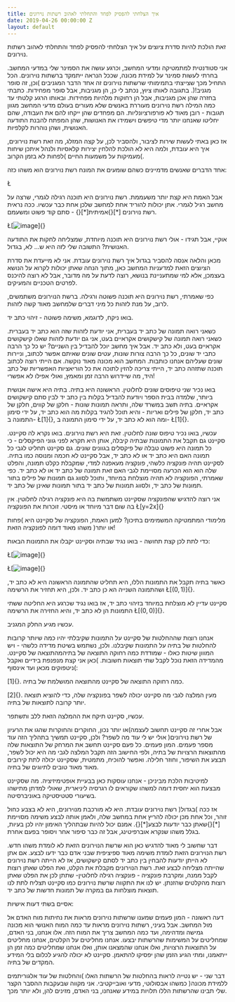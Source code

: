 ```yaml
---
title: איך הצלחתי להפסיק לפחד והתחלתי לאהוב רשתות נוירונים
date: 2019-04-26 00:00:00 Z
layout: default
---
```


זאת הולכת להיות סדרת ציוצים על איך הצלחתי להפסיק לפחד והתחלתי לאהוב
רשתות נוירונים.

אני סטודנטית למתמטיקה ומדעי המחשב, וכרגע עושה את הסמינר שלי במדעי המחשב.
בחרתי לעשות סמינר על למידת מכונה, שככל הנראה ייתמקד ברשתות נוירונים. הכל
התחיל מכך שצייצתי בתמימותי שרשתות נוירונים זה אחד הדבר המגניבים )וכן, זה
סופר מגניב!(. בתגובה לאותו ציוץ, נכתב לי כן, הן מגניבות, אבל סופר
מפחידות. כתבתי בחזרה שהן אכן מגניבות, אבל הן רחוקות מלהיות מפחידות.
ובאותו הרגע קלטתי עד כמה המילה רשת נוירונים מעוררת באנשים שלא מעורים
בעולם מדעי המחשב מגוון תגובות - רובן מאוד לא פורפורציונליות. הם מפחדים
שהן ייקחו להם את העבודה, שהם יחליטו שאנחנו יותר מדי טיפשים וישמידו את
האנושות, שהן המפתח להבנת התודעה האנושית, ושהן נוהרות לקלפיות.

אז כאן באתי לעשות שירות לציבור, ולהסביר לכן, על קצה המזלג, מה זאת רשת
נוירונים, איך היא עובדת, ולמה היא לא הולכת להלחין יצירות קלאסיות ולנהל
איתכן שיחות מעמיקות על משמעות החיים )לפחות לא בזמן הקרוב(.

אחד הדברים שאנשים מדמיינים כשהם שומעים את המונח רשת נוירונים הוא משהו
כזה:

Ł

אבל האמת היא קצת יותר משעממת. רשת נוירונים היא תוכנה רגילה לגמרי, שרצה
על מחשב רגיל לגמרי. אתן יכולות להוריד אחת למחשב שלכן אחת כבר עכשיו. ככה
נראית רשת נוירונים [\*]{}אמיתית[\*]{} - סתם קוד פשוט ומשעמם.

Ł[![image](Downloads/0)]{}

אוקיי, אבל תגידו - אולי רשת נוירונים היא תוכנה מיוחדת, שמצליחה לחקות את
התודעה האנושית? התשובה שלי לזה היא ש... לא, בגדול.

מכאן והלאה אנסה להסביר בגדול איך רשת נוירונים עובדת. אני לא מייעדת את
סדרת הציוצים הזאת למדעניות המחשב כאן, מתוך הנחה שאתן יכולות לקרוא על
הנושא בעצמכן, אלא למי שמתעניינת בנושא, רוצה לדעת על מה מדובר, אבל לא
רוצה להיכנס לפרטים הטכניים והמעיקים.

כפי שאמרתי, רשת נוירונים היא תוכנה פשוטה ורגילה. ברשת הנוירונים משתמשים,
לרוב, על מנת לזהות כל מיני דברים שלמחשב מאוד קשה לזהות.

בואו ניקח, לדוגמא, משימה פשוטה - זיהוי כתב יד.

כשאני רואה תמונה של כתב יד בעברית, אני יודעת לזהות שזה הוא כתב יד
בעברית. כשאני רואה תמונה של קישקושים אקראיים בעט, אני גם יודעת לזהות
שאלו קישקושים אקראיים בעט, ולא כתב יד. אבל איך מחשב יוכל להבדיל בין
השניים? יש כל כך הרבה כתבי יד שונים, כל כך הרבה צורות שונות, עטים שונים
שאיתם אפשר לכתוב, וניירות שונים שעליהם אנחנו כותבות. המחשב הוא מכונה
מאוד נוקשה. אם הייתי רוצה לכתוב תוכנה שתזהה כתב יד, הייתי צריכה להזין
לתוכה את כל הוריאציות האפשריות של כתב היד, מה שיידרוש הרבה זמן ומאמץ,
ואולי אפילו לא אפשרי!

בואו נכיר שני טיפוסים שונים לחלוטין. הראשונה היא בתיה. בתיה היא אישה
אנושית ביותר, שלמדה בבית הספר ויודעת להבדיל בקלות בין כתב יד לבין סתם
קישקושים אקראיים. בתיה תשב במשרד שלה, ותראה תמונות שונות - חלקן של
קווים, חלקן של כתב יד, חלקן של פילים ואריות - והיא תוכל להגיד בקלות מה
הוא כתב יד, על ידי סימון התמונה ב- Ł[$1$]{}, ומה הוא לא כתב יד, על ידי
סימון התמונה ב- Ł[$1$]{}.

עכשיו, בואו נכיר טיפוס שונה לחלוטין. זאת היא רשת נוירונים. בואו נקרא לה
סקיינט. סקיינט גם תקבל את התמונות שבתיה קיבלה, אותן היא תקרא לפני גווני
הפיקסלים - כי כל תמונה היא פשוט טבלה של פיקסלים בגוונים שונים. גם סקיינט
תחליט לגבי כל תמונה האם היא כתב יד או לא כתב יד, אבל סקיינט לא חכמה
ומנוסה כמו בתיה. לסקיינט תהיה פונקציה כלשהי, פונקציה מעאפנה למדי, שמקבלת
כקלט תמונה, והפלט שלה הוא הוא הכרעה מסויימת לגבי האם זאת תמונה של כתב יד
או לא כתב יד. כפי שאמרתי, הפונקציה לא תהיה מוצלחת במיוחד, ותוכל לסווג גם
תמונות של פילים בתור תמונות של כתב יד, ולסווג תמונות של כתב יד בתור
תמונות שאינן של כתב יד.

אני רוצה להדגיש שהפונקציה שסקיינט משתמשת בה היא פונקציה רגילה לחלוטין.
אין בה שום דבר מיוחד או מיסטי. זוכרות את הפונקציה Ł[y=2x]{}

מלימודי המתמטיקה המשמימים בתיכון? למען האמת, הפונקציה של סקיינט היא
)פחות או יותר( משהו מאוד דומה לפונקציה הזאת!

כדי לתת לכן קצת תחושה - בואו נגיד שבתיה וסקיינט יקבלו את התמונות הבאות:

Ł[![image](Downloads/Green_Line__2009)]{}

Ł[![image](Downloads/hwlpshaughnessy)]{}

כאשר בתיה תקבל את התמונות הללו, היא תחליט שהתמונה הראשונה היא לא כתב יד,
ושהתמונה השנייה הא כן כתב יד. ולכן, היא תחזיר את הרשימה Ł[$(0,1)$]{}.

סקיינט עדיין לא מוצלחת במיוחד בזיהוי כתב יד, אז בואו נגיד שכרגע היא
החליטה ששתי התמונות הן לא כתב יד, והיא החזירה את הרשימה Ł[$(0,0)$]{}.

עכשיו מגיע החלק המגניב.

אנחנו רוצות שההחלטות של סקיינט על התמונות שקיבלתי יהיו כמה שיותר קרובות
להחלטות של בתיה על התמונות שקיבלנו. ולכן, נשתמש בשיטת מדידה כלשהי - ויש
המווון שיטות כאלו - שמודדת כמה רחוקה התוצאה של בתיהמהתוצאה של סקיינט.
מהמדידה הזאת נוכל לקבל שתי תוצאות חשובות. )כאן אני קצת מנפנפת בידיים
ואקבל ניטפוקים מכאן ועד אינסוף(:

[1]{}. כמה רחוקה התוצאה של סקיינט מהתוצאה המושלמת של בתיה.

[2]{}. מעין המלצה לגבי מה סקיינט יכולה לשפר בפונקציה שלה, כדי להוציא
תוצאה יותר קרובה לתוצאות של בתיה.

עכשיו, סקיינט תיקח את ההמלצה הזאת ללב ותשתפר.

אבל אחרי זה סקיינט תחשוב לעצמה)או יותר נכון, החוקרים והחוקרות שהגו את
הרעיון של רשת נוירונים( אולי יש לי עוד מה לשפר? ולכן, סקיינט תמשיך
בתהליך הזה עוד מספר פעמים. המון פעמים. כל פעם סקיינט תחשב את המרחק של
התוצאות שלה מהתוצאות הרצויות של בתיה, ולפי החישוב הזה תקבל המלצה לגבי מה
היא יכול לשפר, תבצע את השיפור, וחוזר חלילה. ואפשר להוכיח, מתמטית,
שסקיינט יכולה לתת קירובים מאוד מאוד טובים לתיוגים של בתיה.

למיטיבות הלכת מביניכן - אנחנו עוסקות כאן בבעיית אופטימיזיציה. מה שסקיינט
מבצעת הוא יחסית דומה למשהו שקוראים לו רגרסיה ליניארית, שאולי למדתן
מתישהו בשיעורי סטטיסטיקה באוניברסיטה.

אז ככה )בגדול( רשת נוירונים עובדת. היא לא מורכבת מנוירונים, היא לא בצבע
כחול זוהר, וכל אחת מכן יכולה להריץ אחת במחשב שלה, ולאמן אותה לבצע משימה
מסויימת [\*]{}שאתן כבר יודעות לבצע[\*]{}. אמנם יכול להיות שבתהליך האימון
יהיו לכן בעיות, בגלל משהו שנקרא אוברפיטינג, אבל זה כבר סיפור אחר ויסופר
בפעם אחרת.

דבר שחשוב לי מאוד להדגיש כאן הוא שרשת הנוירונים הזאת לא לומדת משהו חדש.
רשת הנוירונים הזאת לומדת משימה מאוד ספיציפית שבני אדם כבר ידעו לבצע. אם
אתן לא הייתן יודעות להבחין בין כתב יד לסתם קישקושים, אז לא הייתה רשת
נוירונים שהייתה מצליחה לבצע זאת. רשת הנוירונים מקבלת את הקלט, ואת הפלט
שאתן רוצות לקבל ממנה, ומקרבת פונקציה - פונקציה רגילה לחלוטין- שתתן לכן
את הפלט שאתן רוצות מהקלטים שהזנתן. יש לנו את התקווה שרשת נוירונים כמו
סקיינט תצליח לתת לנו תוצאות מוצלחות גם במקרה של תמונות חדשות של כתב יד.

אסיים בשתי דעות אישיות:

דעה ראשונה - המון פעמים שמענו שרשתות נוירונים מראות את נחיתות מוח האדם
אל מול המחשב. אבל בעיני, רשתות נוירונים מראות עד כמה המוח האנושי הוא
מכונה גמישה ומדהימה, ועד כמה המחשב צריך את המוח הזה. אלו אנחנו, בני
האדם, שמחליטים על המשימות שהרשתות יבצעו. אנחנו מחליטים על הקלטים, אנחנו
מחליטים על התוצאות הרצויות, ואלו אנחנו שהמצאנו אותן, ואלו אנחנו שמחליטים
כמה זמן הן ייתאמנו, ומתי הגיע הזמן שהן יפסיקו להתאמן. סקיינט לא יכולה
להגיע לכלום בלי המידע המקדים של בתיה.

דבר שני - יש נטייה לראות בהחלטות של הרשתות האלו )והחלטות של עוד
אלגוריתמים ללמידת מכונה( כמשהו אבסולוטי, מדעי ואובייקטיבי. אני מקווה
שבעקבות ההסבר הקצר שלי תבינו שהרשתות הללו תלויות במידע שאנחנו, בני האדם,
מזינים להן, ולא יותר מכך.
